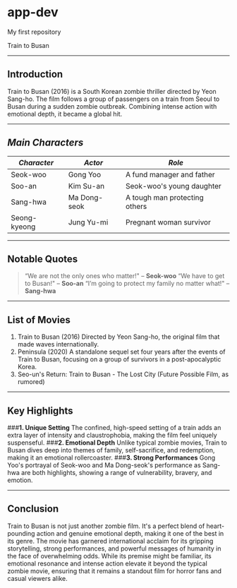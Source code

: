  # app-dev
My first repository

Train to Busan

---
## **Introduction**
Train to Busan (2016) is a South Korean zombie thriller directed by Yeon Sang-ho. The film follows a group of passengers on a train from Seoul to Busan during a sudden zombie outbreak. Combining intense action with emotional depth, it became a global hit.

---

## *Main Characters*

| *Character*         | *Actor*               | *Role*                              |
|-----------------------|-------------------------|---------------------------------------|
| Seok-woo       | Gong Yoo             | A fund manager and father                  |
| Soo-an| Kim Su-an | Seok-woo's young daughter|
| Sang-hwa| Ma Dong-seok| A tough man protecting others|
| Seong-kyeong| Jung Yu-mi| Pregnant woman survivor|


---
## **Notable Quotes**
> “We are not the only ones who matter!" – **Seok-woo**
>“We have to get to Busan!" – **Soo-an**
>“I’m going to protect my family no matter what!" – **Sang-hwa**

---



## **List of Movies**
1.	Train to Busan (2016) Directed by Yeon Sang-ho, the original film that made waves internationally.
2.	Peninsula (2020) A standalone sequel set four years after the events of Train to Busan, focusing on a group of survivors in a post-apocalyptic Korea.
3.	Seo-un's Return: Train to Busan - The Lost City (Future Possible Film, as rumored)


---

## **Key Highlights**
###**1. Unique Setting**
The confined, high-speed setting of a train adds an extra layer of intensity and claustrophobia, making the film feel uniquely suspenseful.
###**2. Emotional Depth**
Unlike typical zombie movies, Train to Busan dives deep into themes of family, self-sacrifice, and redemption, making it an emotional rollercoaster.
###**3. Strong Performances**
Gong Yoo's portrayal of Seok-woo and Ma Dong-seok's performance as Sang-hwa are both highlights, showing a range of vulnerability, bravery, and emotion.

---


## **Conclusion**
Train to Busan is not just another zombie film. It's a perfect blend of heart-pounding action and genuine emotional depth, making it one of the best in its genre. The movie has garnered international acclaim for its gripping storytelling, strong performances, and powerful messages of humanity in the face of overwhelming odds. While its premise might be familiar, its emotional resonance and intense action elevate it beyond the typical zombie movie, ensuring that it remains a standout film for horror fans and casual viewers alike.

 
 
